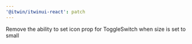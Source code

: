 ```yaml
---
'@itwin/itwinui-react': patch
---
```


Remove the ability to set icon prop for ToggleSwitch when size is set to small
